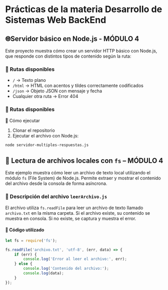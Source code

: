 # Prácticas de la materia Desarrollo de Sistemas Web BackEnd  

## 🌐Servidor básico en Node.js - MÓDULO 4

Este proyecto muestra cómo crear un servidor HTTP básico con Node.js, que responde con distintos tipos de contenido según la ruta:

### 📌 Rutas disponibles

- `/` → Texto plano  
- `/html` → HTML con acentos y tildes correctamente codificados  
- `/json` → Objeto JSON con mensaje y fecha  
- Cualquier otra ruta → Error 404  

### 📌 Rutas disponibles
 🚀 Cómo ejecutar

1. Clonar el repositorio  
2. Ejecutar el archivo con Node.js:

```bash
node servidor-multiples-respuestas.js
```


## 📂 Lectura de archivos locales con `fs` – MÓDULO 4

Este ejemplo muestra cómo leer un archivo de texto local utilizando el módulo `fs` (File System) de Node.js. Permite extraer y mostrar el contenido del archivo desde la consola de forma asíncrona.

### 📄 Descripción del archivo `leerArchivo.js`

El archivo utiliza `fs.readFile` para leer un archivo de texto llamado `archivo.txt` en la misma carpeta. Si el archivo existe, su contenido se muestra en consola. Si no existe, se captura y muestra el error.

#### 📜 Código utilizado

```javascript
let fs = require('fs');

fs.readFile('archivo.txt', 'utf-8', (err, data) => {
    if (err) {
        console.log('Error al leer el archivo:', err);
    } else {
        console.log('Contenido del archivo:');
        console.log(data);
    }
});

